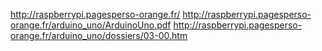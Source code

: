http://raspberrypi.pagesperso-orange.fr/
http://raspberrypi.pagesperso-orange.fr/arduino_uno/ArduinoUno.pdf
http://raspberrypi.pagesperso-orange.fr/arduino_uno/dossiers/03-00.htm
